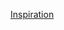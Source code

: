
[Inspiration](https://github.com/heartcombo/devise/wiki/How-To:-Allow-users-to-sign-in-with-something-other-than-their-email-address)